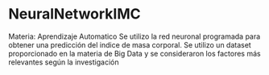 # NeuralNetworkIMC
Materia: Aprendizaje Automatico
Se utilizo la red neuronal programada para obtener una predicción del indice de masa corporal.
Se utilizo un dataset proporcionado en la materia de Big Data y se consideraron los factores más relevantes según la investigación
